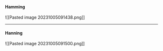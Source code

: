#### Hamming
![[Pasted image 20231005091438.png]]

***
#### Hanning
![[Pasted image 20231005091500.png]]
